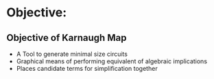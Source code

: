 # Objective:

## Objective of Karnaugh Map

- A Tool to generate minimal size circuits
- Graphical means of performing equivalent of algebraic implications
- Places candidate terms for simplification together